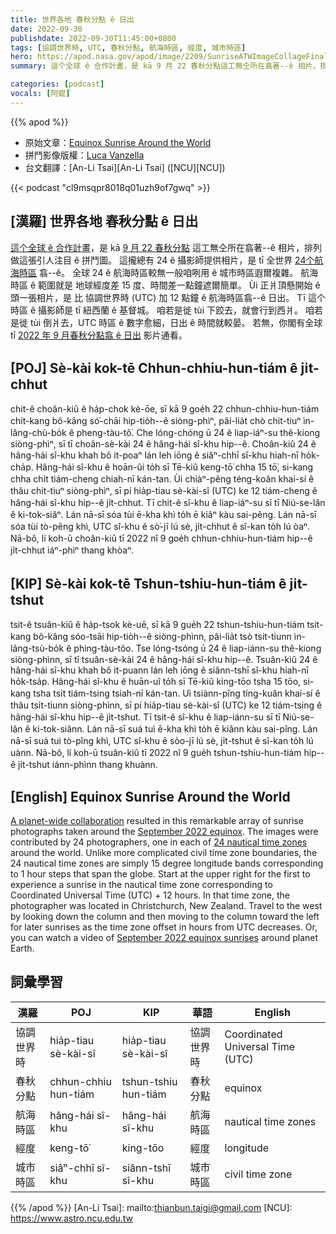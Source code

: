 ```yaml
---
title: 世界各地 春秋分點 ê 日出
date: 2022-09-30
publishdate: 2022-09-30T11:45:00+0800
tags: [協調世界時, UTC, 春秋分點, 航海時區, 經度, 城市時區]
hero: https://apod.nasa.gov/apod/image/2209/SunriseATWImageCollageFinal1067.jpg
summary: 這个全球 ê 合作計畫，是 kā 9 月 22 春秋分點這工無仝所在翕著--ê 相片，排列做這張引人注目 ê 拼鬥圖。

categories: [podcast]
vocals: [阿錕]
---
```


{{% apod %}}

- 原始文章：[Equinox Sunrise Around the World](https://apod.nasa.gov/apod/ap220930.html)
- 拼鬥影像版權：[Luca Vanzella](https://www.flickr.com/people/53851348@N05)
- 台文翻譯：[An-Li Tsai][An-Li Tsai] ([NCU][NCU])

{{< podcast "cl9msqpr8018q01uzh9of7gwq" >}}

## [漢羅] 世界各地 春秋分點 ê 日出
[這个全球 ê 合作計畫][A planet-wide collaboration]，是 kā [9 月 22 春秋分點][September 2022 equinox] 這工無仝所在翕著--ê 相片，排列做這張引人注目 ê 拼鬥圖。
這攏總有 24 ê 攝影師提供相片，是 tī 全世界 [24个航海時區][24 nautical time zones] 翕--ê。
全球 24 ê 航海時區較無一般咱咧用 ê 城市時區遐爾複雜。
航海時區 ê 範圍就是 地球經度差 15 度、時間差一點鐘遮爾簡單。
Ùi 正爿頂懸開始 ê 頭一張相片，是 比 協調世界時 (UTC) 加 12 點鐘 ê 航海時區翕--ê 日出。
Tī 這个時區 ê 攝影師是 tī 紐西蘭 ê 基督城。
咱若是徙 tùi 下跤去，就會行到西爿。
咱若是徙 tùi 倒爿去，UTC 時區 ê 數字愈細，日出 ê 時間就較晏。
若無，你閣有全球 tī [2022 年 9 月春秋分點翕 ê 日出][September 2022 equinox sunrises] 影片通看。


## [POJ] Sè-kài kok-tē Chhun-chhiu-hun-tiám ê ji̍t-chhut
chit-ê choân-kiû ê ha̍p-chok kè-ōe, sī kā 9 goe̍h 22 chhun-chhiu-hun-tiám chit-kang bô-kâng só͘-chāi hip-tio̍h--ê siòng-phìⁿ, pâi-lia̍t chò chit-tiuⁿ ìn-lâng-chù-bo̍k ê pheng-tàu-tô͘.
Che lóng-chóng ū 24 ê liap-iáⁿ-su thê-kiong siòng-phìⁿ, sī tī choân-sè-kài 24 ê hâng-hái sî-khu hip--ê.
Choân-kiû 24 ê hâng-hái sî-khu khah bô it-poaⁿ lán leh iōng ê siâⁿ-chhī sî-khu hiah-nī ho̍k-cha̍p.
Hâng-hái sî-khu ê hoān-ûi to̍h sī Tē-kiû keng-tō͘ chha 15 tō͘, si-kang chha chi̍t tiám-cheng chiah-nī kán-tan.
Ùi chiàⁿ-pêng téng-koân khai-sí ê thâu chi̍t-tiuⁿ siòng-phìⁿ, sī pí hia̍p-tiau sè-kài-sî (UTC) ke 12 tiám-cheng ê hâng-hái sî-khu hip--ê ji̍t-chhut.
Tī chit-ê sî-khu ê liap-iáⁿ-su sī tī Niú-se-lân ê ki-tok-siâⁿ.
Lán nā-sī sóa tùi ē-kha khì to̍h ē kiâⁿ kàu sai-pêng.
Lán nā-sī sóa tùi tò-pêng khì, UTC sî-khu ê sò͘-jī lú sè, ji̍t-chhut ê sî-kan to̍h lú òaⁿ.
Nā-bô, lí koh-ū choân-kiû tī 2022 nî 9 goe̍h chhun-chhiu-hun-tiám hip--ê ji̍t-chhut iáⁿ-phìⁿ thang khòaⁿ.


## [KIP] Sè-kài kok-tē Tshun-tshiu-hun-tiám ê ji̍t-tshut
tsit-ê tsuân-kiû ê ha̍p-tsok kè-uē, sī kā 9 gue̍h 22 tshun-tshiu-hun-tiám tsit-kang bô-kâng sóo-tsāi hip-tio̍h--ê siòng-phìnn, pâi-lia̍t tsò tsit-tiunn ìn-lâng-tsù-bo̍k ê phing-tàu-tôo.
Tse lóng-tsóng ū 24 ê liap-iánn-su thê-kiong siòng-phìnn, sī tī tsuân-sè-kài 24 ê hâng-hái sî-khu hip--ê.
Tsuân-kiû 24 ê hâng-hái sî-khu khah bô it-puann lán leh iōng ê siânn-tshī sî-khu hiah-nī ho̍k-tsa̍p.
Hâng-hái sî-khu ê huān-uî to̍h sī Tē-kiû king-tōo tsha 15 tōo, si-kang tsha tsi̍t tiám-tsing tsiah-nī kán-tan.
Uì tsiànn-pîng tíng-kuân khai-sí ê thâu tsi̍t-tiunn siòng-phìnn, sī pí hia̍p-tiau sè-kài-sî (UTC) ke 12 tiám-tsing ê hâng-hái sî-khu hip--ê ji̍t-tshut.
Tī tsit-ê sî-khu ê liap-iánn-su sī tī Niú-se-lân ê ki-tok-siânn.
Lán nā-sī suá tuì ē-kha khì to̍h ē kiânn kàu sai-pîng.
Lán nā-sī suá tuì tò-pîng khì, UTC sî-khu ê sòo-jī lú sè, ji̍t-tshut ê sî-kan to̍h lú uànn.
Nā-bô, lí koh-ū tsuân-kiû tī 2022 nî 9 gue̍h tshun-tshiu-hun-tiám hip--ê ji̍t-tshut iánn-phìnn thang khuànn.

## [English] Equinox Sunrise Around the World
[A planet-wide collaboration][A planet-wide collaboration] resulted in this remarkable array of sunrise photographs taken around the [September 2022 equinox][September 2022 equinox].
The images were contributed by 24 photographers, one in each of [24 nautical time zones][24 nautical time zones] around the world.
Unlike more complicated civil time zone boundaries, the 24 nautical time zones are simply 15 degree longitude bands corresponding to 1 hour steps that span the globe.
Start at the upper right for the first to experience a sunrise in the nautical time zone corresponding to Coordinated Universal Time (UTC) + 12 hours.
In that time zone, the photographer was located in Christchurch, New Zealand.
Travel to the west by looking down the column and then moving to the column toward the left for later sunrises as the time zone offset in hours from UTC decreases.
Or, you can watch a video of [September 2022 equinox sunrises][September 2022 equinox sunrises] around planet Earth.

## 詞彙學習

|漢羅|POJ|KIP|華語|English|
|-|-|-|-|-|
|協調世界時|hia̍p-tiau sè-kài-sî|hia̍p-tiau sè-kài-sî|協調世界時|Coordinated Universal Time (UTC)|
|春秋分點|chhun-chhiu hun-tiám|tshun-tshiu hun-tiám|春秋分點|equinox|
|航海時區|hâng-hái sî-khu|hâng-hái sî-khu|航海時區|nautical time zones|
|經度|keng-tō͘|king-tōo|經度|longitude|
|城市時區|siâⁿ-chhī sî-khu|siânn-tshī sî-khu|城市時區|civil time zone|

{{% /apod %}}
[An-Li Tsai]: mailto:thianbun.taigi@gmail.com
[NCU]: https://www.astro.ncu.edu.tw

[copyright]: https://apod.nasa.gov/apod/fap/lib/about_apod.html#srapply

[A planet-wide collaboration]:https://www.flickr.com/photos/53851348@N05/52389612100/
[September 2022 equinox]:https://nightsky.jpl.nasa.gov/news-display.cfm?News_ID=995
[24 nautical time zones]:https://en.wikipedia.org/wiki/Nautical_time#Application
[September 2022 equinox sunrises]:https://www.youtube.com/watch?v=N_QYYGHnIO4
